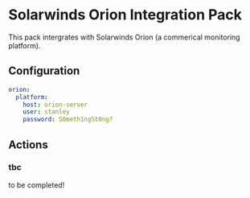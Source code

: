 # Solarwinds Orion Integration Pack

This pack intergrates with Solarwinds Orion (a commerical monitoring
platform).

## Configuration

```yaml
orion:
  platform:
    host: orion-server
    user: stanley
    password: S0meth1ngSt0ng?
```

## Actions

### tbc

to be completed!
